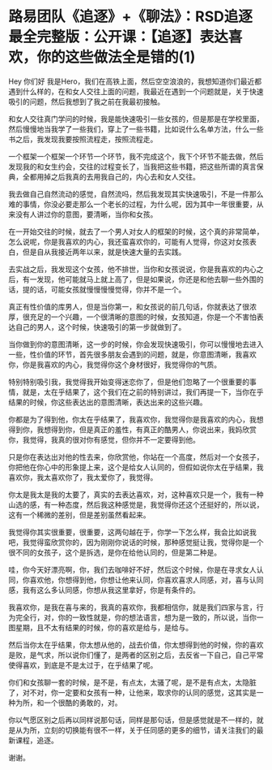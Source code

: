 # 路易团队《追逐》+《聊法》：RSD追逐最全完整版：公开课：【追逐】表达喜欢，你的这些做法全是错的(1)

Hey 你们好 我是Hero，我们在高铁上面，然后空空浪浪的，我想知道你们最近都遇到什么样的，在和女人交往上面的问题，我最近在遇到一个问题就是，关于快速吸引的问题，然后我想到了我之前在我最初接触。

和女人交往真门学问的时候，我是能快速吸引一些女孩的，但是那是在学校里面，然后慢慢地当我学了一些我们，穿上了一些书籍，比如说什么名单方法，什么一些书之后，我发现我要按照流程走，按照流程走。

一个框架一个框架一个环节一个环节，我不完成这个，我下个环节不能去做，然后发现我的和女生约会，交往的过程变长了，当我把这些书籍，把这些所谓的真言保典，全都用掉之后我真的去用我自己的，内心去和女人交往。

我去做自己自然流动的感觉，自然流吗，然后我发现其实快速吸引，不是一件那么难的事情，你没必要走那么一个老长的过程，为什么呢，因为其中一年很重要，从来没有人讲过你的意图，要清晰，当你和女孩。

在一开始交往的时候，就去了一个男人对女人的框架的时候，这个真的非常简单，怎么说呢，你是我喜欢的内心，我还蛮喜欢你的，可能有人觉得，你这对女孩表白，但是自从我接近两年以来，就是快速大量的去实践。

去实战之后，我发现这个女孩，他不排世，当你和女孩说说，你是我喜欢的内心之后，有一发现，他可能就马上就上高了，但是如果说，你还是和他去聊一些外围的话，提的话，可能女孩就慢慢慢慢觉得，你并不是一个。

真正有性价值的库男人，但是当你第一，和女孩说的前几句话，你就表达了很浓厚，很充足的一个兴趣，一个很清晰的意图的时候，女孩知道，你是一个不害怕表达自己的男人，这个时候，快速吸引的第一步就做到了。

当你做到你的意图清晰，这一步的时候，你会发现快速吸引，你可以慢慢地去进入一些，性价值的环节，首先很多朋友会遇到的问题，就是，你意图清晰，我喜欢你，你是我喜欢的内心，我觉得你这个身材很好，我觉得你的气质。

特别特别吸引我，我觉得我开始变得迷恋你了，但是他们忽略了一个很重要的事情，就是，太在乎结果了，这个我们在之前的特别讲过，我们再提一下，当你在乎结果的时候，你这些表达出的意图清晰，表达出来的这些兴趣。

你都是为了得到他，你太在乎结果了，我喜欢你，我觉得你是我喜欢的内心，我想得到你，我想得到你，但是真正的羞性，有真正的酷男人，你说出来，我妈欣赏你，我觉得，我真的很对你有感觉，但你并不一定要得到他。

只是你在表达出对他的性去来，你欣赏他，你站在一个高度，然后对一个女孩子，你把他在你心中的形象提上来，这个是给女人认同的，但假如说你太在乎结果，我喜欢你，我太喜欢你了，我太爱你了，我觉得。

你太是我太是我的太要了，真实的去表达喜欢，对，这种喜欢只是一个，我有一种山选的感，有一种态度，然后我这种感觉是，我觉得你还这个还挺好的，所以说，这有一个稀微的差别，但是差别虽然看起来。

我觉得你其实很重要，很重要，这两句越在于，你学一下怎么样，我会比如说我吧，我觉得蛮欣赏你的，因为刚刚你说话的时候，那种感觉挺让我，觉得你是一个很不同的女孩子，这个是拆选，是你在给他认同的，但是第二种是。

哇，你今天好漂亮啊，你，我们去咖啡好不好，然后这个时候，你是在寻求女人认同，你喜欢他，你想得到他，你想让他来认同，你喜欢喜求人同感，对，喜与认同感，我有这么多认同感，你想从我这里拿好，你是有条件的。

我喜欢你，是我在喜与来的，我真的喜欢你，我都相信你，就是我们四家与言，行为完全行，对，你的一致性就是，你的想法语言，想为是一致的，所以说，当你一图星期，且不太有结果的时候，你的喜欢是给与，是给与。

然后当你太在乎结果，你太想从他的，战去价值，你太想得到他的时候，你的喜欢是败，是气求，所以说你们懂了，是两者的区别之后，去反省一下自己，自己平常使得喜欢，到底是不是太过于，在乎结果了呢。

你们和女孩聊一套的时候，是不是，有点太，太骚了呢，是不是有点太，太隐脏了，对不对，你一定要和女孩有一种，让他来，取求你的认同的感觉，这其实是一种为所，和一个很酷的勇敢的，对。

你以气愿区别之后再以同样说那句话，同样是那句话，但是感觉就是不一样的，就是从为所，立刻的切换能有很不一样，关于任同感的更多的细节，请关注我们的最新课程，追逐。

谢谢。